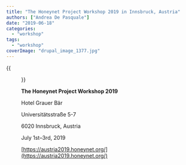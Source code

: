 ```yaml
---
title: "The Honeynet Project Workshop 2019 in Innsbruck, Austria"
authors: ["Andrea De Pasquale"]
date: "2019-06-18"
categories: 
  - "workshop"
tags: 
  - "workshop"
coverImage: "drupal_image_1377.jpg"
---
```

{{<figure src="images/banner.png" alt="Banner" width="50%">}}

**The Honeynet Project Workshop 2019**

Hotel Grauer Bär

Universitätsstraße 5-7

6020 Innsbruck, Austria

July 1st–3rd, 2019

[https://austria2019.honeynet.org/](https://austria2019.honeynet.org/)
